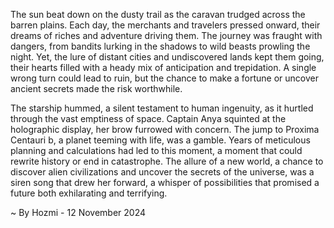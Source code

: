 
The sun beat down on the dusty trail as the caravan trudged across the barren plains.  Each day, the merchants and travelers pressed onward, their dreams of riches and adventure driving them.  The journey was fraught with dangers, from bandits lurking in the shadows to wild beasts prowling the night.  Yet, the lure of distant cities and undiscovered lands kept them going, their hearts filled with a heady mix of anticipation and trepidation.  A single wrong turn could lead to ruin, but the chance to make a fortune or uncover ancient secrets made the risk worthwhile. 

The starship hummed, a silent testament to human ingenuity, as it hurtled through the vast emptiness of space.  Captain Anya squinted at the holographic display, her brow furrowed with concern.  The jump to Proxima Centauri b, a planet teeming with life, was a gamble.  Years of meticulous planning and calculations had led to this moment, a moment that could rewrite history or end in catastrophe.  The allure of a new world, a chance to discover alien civilizations and uncover the secrets of the universe, was a siren song that drew her forward, a whisper of possibilities that promised a future both exhilarating and terrifying. 

~ By Hozmi - 12 November 2024
